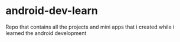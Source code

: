 # android-dev-learn
Repo that contains all the projects and mini apps that i created while i learned the android development
